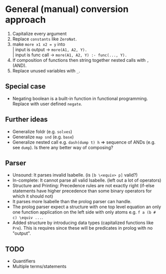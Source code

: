 
General (manual) conversion approach
====================================

1. Capitalize every argument
2. Replace `constants` like `ZeroNat`.
3. make `more x1 x2 = y` into<br>
 | input is output    -> `more(A1, A2, Y).`<br>
 | input is func call -> `more(A1, A2, Y) :- func(..., Y).`
4. If composition of functions then string together nested calls with `,`(AND).
5. Replace unused variables with `_`.

Special case
------------

- Negating boolean is a built-in function in functional programming. 
Replace with user defined `negate`. 

Further ideas
-------------
- Generalize foldr (e.g. `solves`)
- Generalize `map snd` (e.g. `base`)
- Generalize nested call e.g. `dash(dump t) h` => sequence of ANDs (e.g. see `dump`). Is there any better way of composing?

Parser
------

- Unsound: It parses invalid Isabelle. (is `[b \<equiv> p]` valid?)
- In-complete: It cannot parse all valid Isabelle. (left out a lot of operators)
- Structure and Printing: Precedence rules are not exactly right (if-else statements have higher precedence than some binary operators for which it should not)
- It parses more Isabelle than the prolog parser can handle.
- The prolog parser expect a structure with one top level equation an only one function application on the left side with only atoms e.g. `f a (b # c) \equiv ...`.
- Added structure by introducing data types (capitalized functions like `Pre`). This is requires since these will be predicates in prolog with no "output".

TODO
----

- Quantifiers
- Multiple terms/statements
